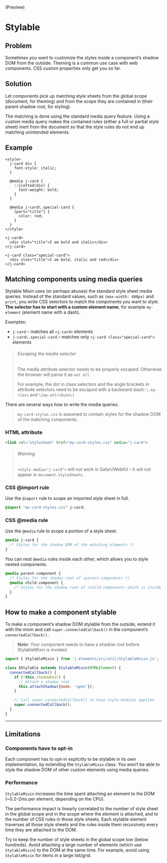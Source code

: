 <!--imports
/node_modules/j-elements/src/components/Card.js
-->

<maturity-badge preview>(Preview)</maturity-badge>

# Stylable

## Problem

Sometimes you want to customize the styles inside a component’s shadow DOM from the outside. Theming is a common use case with web components. CSS custom properties only get you so far.

## Solution

Let components pick up matching style sheets from the global scope (document, for theming) and from the scope they are contained in (their parent shadow root, for styling).

The matching is done using the standard media query feature. Using a custom media query makes the contained rules (either a full or partial style sheet) inert from the document so that the style rules do not end up matching unintended elements.

## Example

```html,live
<style>
  j-card div {
    font-style: italic;
  }

  @media j-card {
    ::slotted(div) {
      font-weight: bold;
    }
  }

  @media j-card\.special-card {
    [part="title"] {
      color: red;
    }
  }
</style>

<j-card>
  <div slot="title">I am bold and italic</div>
</j-card>

<j-card class="special-card">
  <div slot="title">I am bold, italic and red</div>
</j-card>
```

## Matching components using media queries

Stylable Mixin uses (or perhaps abuses) the standard style sheet media queries. Instead of the standard values, such as `(max-width: 400px)` and `print`, you write CSS selectors to match the components you want to style. **The selector has to start with a custom element name**, for example `my-element` (element name with a dash).

Examples:

- `j-card` – matches all `<j-card>` elements
- `j-card\.special-card` – matches only `<j-card class="special-card">` elements

> ###### Escaping the media selector
> The media attribute selector needs to be properly escaped. Otherwise the browser will parse it as `not all`.
>
> For example, the dot in class selectors and the angle brackets in attribute selectors need to be escaped with a backward slash: `\.my-class` and `\[my-attribute\]`

There are several ways how to write the media queries.

> `my-card-styles.css` is assumed to contain styles for the shadow DOM of the matching components.

### HTML attribute

```html
<link rel="stylesheet" href="my-card-styles.css" media="j-card">
```
> ###### Warning
> `<style media="j-card">` will not work in Safari/WebKit – it will not appear in `document.styleSheets`.

### CSS @import rule

Use the `@import` rule to scope an imported style sheet in full.

```css
@import "my-card-styles.css" j-card;
```

### CSS @media rule

Use the `@media` rule to scope a portion of a style sheet.

```css
@media j-card {
  /* Styles for the shadow DOM of the matching elements */
}
```

You can nest `@media` rules inside each other, which allows you to style nested components.

```css
@media parent-component {
  /* Styles for the shadow root of <parent-component> */
  @media child-component {
    /* Styles for the shadow root of <child-component> which is inside the shadow root of <parent-component> */
  }
}
```

## How to make a component stylable

To make a component’s shadow DOM stylable from the outside, extend it with the mixin and call `super.connectedCallback()` in the component’s `connectedCallback()`.

> **Note:** Your component needs to have a shadow root before StylableMixin is invoked

```javascript
import { StylableMixin } from 'j-elements/src/util/StylableMixin.js';

class XStylable extends StylableMixin(HTMLElement) {
  connectedCallback() {
    if (!this.shadowRoot) {
      // Attach a shadow root
      this.attachShadow({mode: 'open'});
    }

    // Call super.connectedCallback() to have style modules applied
    super.connectedCallback();
  }
}
```

---

## Limitations

### Components have to opt-in
Each component has to opt-in explicitly to be stylable in its own implementation, by extending the `StylableMixin` class. You won’t be able to style the shadow DOM of other custom elements using media queries.

### Performance
`StylableMixin` increases the time spent attaching an element to the DOM (~0.2–2ms per element, depending on the CPU).

The performance impact is linearly correlated to the number of style sheet in the global scope and in the scope where the element is attached, and to the number of CSS rules in those style sheets. Each stylable element traverses all those style sheets and the rules inside them recursively every time they are attached to the DOM.

Try to keep the number of style sheets in the global scope low (below hundreds). Avoid attaching a large number of elements (which use `StylableMixin`) to the DOM at the same time. For example, avoid using `StylableMixin` for items in a large list/grid.
